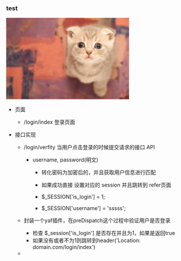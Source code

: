 ### test

![](/assets/u=734814280,4172228468&fm=21&gp=0.jpg)


- 页面

    - /login/index 登录页面
    
- 接口实现
    

    - /login/verfity  当用户点击登录的时候提交请求的接口 API
    
        - username, password(明文) 
        
            - 转化密码为加密后的，并且获取用户信息进行匹配
            - 如果成功直接 设置对应的 session 并且跳转到 refer页面
            
            - $_SESSION['is_login'] = 1;
            - $_SESSION['username'] = 'sssss';
            
    - 封装一个yaf插件，在preDispatch这个过程中验证用户是否登录
        - 检查 $_session['is_login'] 是否存在并且为1，如果是返回true
        - 如果没有或者不为1则跳转到header('Location: domain.com/login/index')
        
        
    
    - 